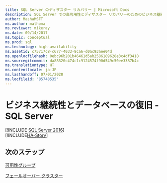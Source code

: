 ```yaml
---
title: SQL Server のディザスター リカバリー | Microsoft Docs
description: SQL Server での高可用性とディザスター リカバリーのためのビジネス継続性ソリューションを説明するこの概要を使用すれば、リソースの中断を最小限に抑えることができます。
author: MashaMSFT
ms.author: mathoma
ms.reviewer: mikeray
ms.date: 09/14/2017
ms.topic: conceptual
ms.prod: sql
ms.technology: high-availability
ms.assetid: c75717c8-c677-4033-8ca6-d0ac93aee04d
ms.openlocfilehash: 0ebc96b201b46461d5ab2586189628e3c4df3418
ms.sourcegitcommit: da88320c474c1c9124574f90d549c50ee3387b4c
ms.translationtype: HT
ms.contentlocale: ja-JP
ms.lasthandoff: 07/01/2020
ms.locfileid: "85748535"
---
```

# <a name="business-continuity-and-database-recovery---sql-server"></a>ビジネス継続性とデータベースの復旧 - SQL Server
[!INCLUDE [SQL Server 2016](../includes/applies-to-version/sqlserver2016.md)]  
[!INCLUDE[HA-Story](../includes/sql-server-ha-story.md)]

## <a name="next-steps"></a>次のステップ

[可用性グループ](availability-groups/windows/overview-of-always-on-availability-groups-sql-server.md)

[ フェールオーバー クラスター](../sql-server/failover-clusters/install/sql-server-failover-cluster-installation.md)
